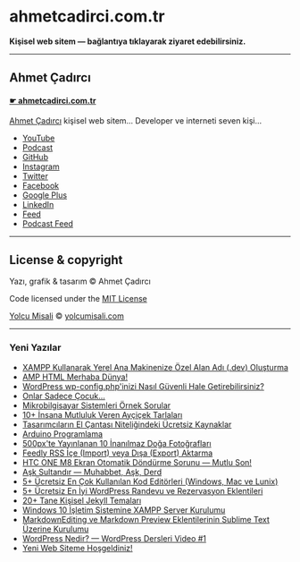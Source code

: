 # ahmetcadirci.com.tr

**Kişisel web sitem — bağlantıya tıklayarak ziyaret edebilirsiniz.**

---

## Ahmet Çadırcı

#### [☛ ahmetcadirci.com.tr](http://ahmetcadirci.com.tr)

[Ahmet Çadırcı](http://ahmetcadirci.com.tr) kişisel web sitem... Developer ve interneti seven kişi...

- [YouTube](http://ahmetcadirci.com.tr/youtube)
- [Podcast](http://ahmetcadirci.com.tr/podcast)
- [GitHub](http://ahmetcadirci.com.tr/github)
- [Instagram](http://ahmetcadirci.com.tr/instagram)
- [Twitter](http://ahmetcadirci.com.tr/twitter)
- [Facebook](http://ahmetcadirci.com.tr/facebook)
- [Google Plus](http://ahmetcadirci.com.tr/googleplus)
- [LinkedIn](http://ahmetcadirci.com.tr/linkedin)
- [Feed](http://feeds.feedburner.com/ahmetcadirci25)
- [Podcast Feed](http://feeds.feedburner.com/ahmetcadirci25-podcast)

---

## License & copyright

Yazı, grafik & tasarım © Ahmet Çadırcı

Code licensed under the [MIT License](https://github.com/ahmetcadirci.com.tr/blob/gh-pages/LICENSE)

[Yolcu Misali](http://www.yolcumisali.com) © [yolcumisali.com](http://www.yolcumisali.com)

---

### Yeni Yazılar

* [XAMPP Kullanarak Yerel Ana Makinenize Özel Alan Adı (.dev) Oluşturma](http://ahmetcadirci.com.tr/2016/xampp-kullanarak-yerel-ana-makinenize-ozel-alan-adi-dev-olusturma/)
* [AMP HTML Merhaba Dünya!](http://ahmetcadirci.com.tr/2016/amp-html-merhaba-dunya/)
* [WordPress wp-config.php'inizi Nasıl Güvenli Hale Getirebilirsiniz?](http://ahmetcadirci.com.tr/2016/wordpress-wp-config-php-inizi-nasil-guvenli-hale-getirebilirsiniz/)
* [Onlar Sadece Çocuk...](http://ahmetcadirci.com.tr/2016/onlar-sadece-cocuk/)
* [Mikrobilgisayar Sistemleri Örnek Sorular](http://ahmetcadirci.com.tr/2016/mikrobilgisayar-sistemleri-ornek-sorular/)
* [10+ İnsana Mutluluk Veren Ayçiçek Tarlaları](http://ahmetcadirci.com.tr/2016/insana-mutluluk-veren-aycicek-tarlalari/)
* [Tasarımcıların El Çantası Niteliğindeki Ücretsiz Kaynaklar](http://ahmetcadirci.com.tr/2016/tasarimcilarin-el-cantasi-niteligindeki-ucretsiz-kaynaklar/)
* [Arduino Programlama](http://ahmetcadirci.com.tr/2016/arduino-programlama/)
* [500px'te Yayınlanan 10 İnanılmaz Doğa Fotoğrafları](http://ahmetcadirci.com.tr/2016/500px-yayinlanan-10-inanilmaz-doga-fotograflari/)
* [Feedly RSS İçe (Import) veya Dışa (Export) Aktarma](http://ahmetcadirci.com.tr/2016/feedly-rss-ice-import-veya-disa-export-aktarma/)
* [HTC ONE M8 Ekran Otomatik Döndürme Sorunu — Mutlu Son!](http://ahmetcadirci.com.tr/2016/htc-one-m8-ekran-otomatik-dondurme-sorunu-mutlu-son/)
* [Aşk Sultandır — Muhabbet, Aşk, Derd](http://ahmetcadirci.com.tr/2016/ask-sultandir-muhabbet-ask-derd/)
* [5+ Ücretsiz En Çok Kullanılan Kod Editörleri (Windows, Mac ve Lunix)](http://ahmetcadirci.com.tr/2016/ucretsiz-en-cok-kullanilan-kod-editorleri-windows-mac-lunix/)
* [5+ Ücretsiz En İyi WordPress Randevu ve Rezervasyon Eklentileri](http://ahmetcadirci.com.tr/2016/5-ucretsiz-en-iyi-wordpress-randevu-ve-rezervasyon-eklentileri/)
* [20+ Tane Kişisel Jekyll Temaları](http://ahmetcadirci.com.tr/2016/20-tane-kisisel-jekyll-temalari/)
* [Windows 10 İşletim Sistemine XAMPP Server Kurulumu](http://ahmetcadirci.com.tr/2016/windows-10-isletim-sistemine-xampp-server-kurulumu/)
* [MarkdownEditing ve Markdown Preview Eklentilerinin Sublime Text Üzerine Kurulumu](http://ahmetcadirci.com.tr/2016/markdownediting-ve-markdown-preview-sublime-text-uzerine-kurulumu/)
* [WordPress Nedir? — WordPress Dersleri Video #1](http://ahmetcadirci.com.tr/2016/wordpress-nedir/)
* [Yeni Web Siteme Hoşgeldiniz!](http://ahmetcadirci.com.tr/2016/yeni-web-siteme-hosgeldiniz/)